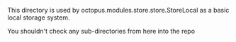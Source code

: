 This directory is used by octopus.modules.store.store.StoreLocal as a basic local storage system.

You shouldn't check any sub-directories from here into the repo